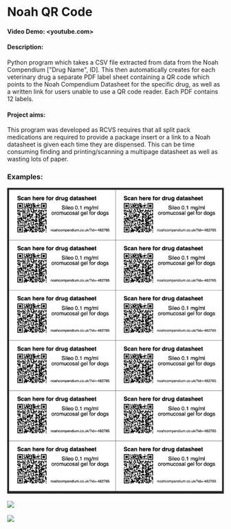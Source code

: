 # Noah QR Code

#### Video Demo:  <youtube.com>

#### Description:
Python program which takes a CSV file extracted from data from the Noah Compendium ["Drug Name", ID]. This then automatically creates for each veterinary drug a separate PDF label sheet containing a QR code which points to the Noah Compendium Datasheet for the specific drug, as well as a written link for users unable to use a QR code reader. Each PDF contains 12 labels. 

#### Project aims:
This program was developed as RCVS requires that all split pack medications are required to provide a package insert or a link to a Noah datasheet is given each time they are dispensed. This can be time consuming finding and printing/scanning a multipage datasheet as well as wasting lots of paper. 

### Examples:

![](/images/examplepdf.png)

[![](https://img.youtube.com/vi/oYjx1-0-5A0/0.jpg)](https://www.youtube.com/watch?v=oYjx1-0-5A0)

![](/images/examplegif.gif)





